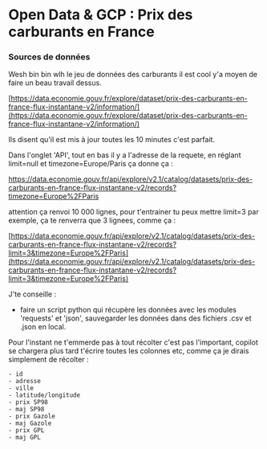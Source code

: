 # Open Data & GCP : Prix des carburants en France

### Sources de données

Wesh bin bin wlh le jeu de données des carburants il est cool y'a moyen de faire un beau travail dessus.

[https://data.economie.gouv.fr/explore/dataset/prix-des-carburants-en-france-flux-instantane-v2/information/](https://data.economie.gouv.fr/explore/dataset/prix-des-carburants-en-france-flux-instantane-v2/information/)

Ils disent qu'il est mis à jour toutes les 10 minutes c'est parfait.

Dans l'onglet 'API', tout en bas il y a l'adresse de la requete, en réglant limit=null et timezone=Europe/Paris ça donne ça :

https://data.economie.gouv.fr/api/explore/v2.1/catalog/datasets/prix-des-carburants-en-france-flux-instantane-v2/records?timezone=Europe%2FParis

attention ça renvoi 10 000 lignes, pour t'entrainer tu peux mettre limit=3 par exemple, ça te renverra que 3 lignees, comme ça :

[https://data.economie.gouv.fr/api/explore/v2.1/catalog/datasets/prix-des-carburants-en-france-flux-instantane-v2/records?limit=3&timezone=Europe%2FParis](https://data.economie.gouv.fr/api/explore/v2.1/catalog/datasets/prix-des-carburants-en-france-flux-instantane-v2/records?limit=3&timezone=Europe%2FParis)

J'te conseille :

  - faire un script python qui récupère les données avec les modules 'requests' et 'json', sauvegarder les données dans des fichiers .csv et .json en local. 
  
  Pour l'instant ne t'emmerde pas à tout récolter c'est pas l'important, copilot se chargera plus tard t'écrire toutes les colonnes etc, comme ça je dirais simplement de récolter : 

    - id
    - adresse
    - ville
    - latitude/longitude
    - prix SP98
    - maj SP98
    - prix Gazole
    - maj Gazole
    - prix GPL
    - maj GPL